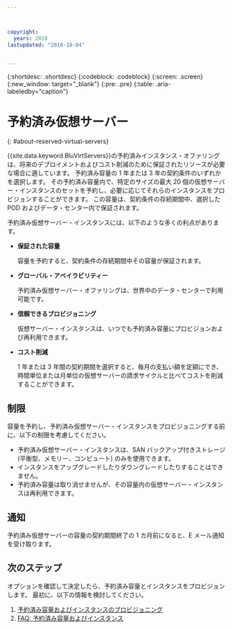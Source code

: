 ```yaml
---



copyright:
  years: 2018
lastupdated: "2018-10-04"


---
```


{:shortdesc: .shortdesc}
{:codeblock: .codeblock}
{:screen: .screen}
{:new_window: target="_blank"}
{:pre: .pre}
{:table: .aria-labeledby="caption"}

# 予約済み仮想サーバー
{: #about-reserved-virtual-servers}

{{site.data.keyword.BluVirtServers}}の予約済みインスタンス・オファリングは、将来のデプロイメントおよびコスト削減のために保証されたリソースが必要な場合に適しています。 予約済み容量の 1 年または 3 年の契約条件のいずれかを選択します。 その予約済み容量内で、特定のサイズの最大 20 個の仮想サーバー・インスタンスのセットを予約し、必要に応じてそれらのインスタンスをプロビジョンすることができます。 この容量は、契約条件の存続期間中、選択した POD およびデータ・センター内で保証されます。

予約済み仮想サーバー・インスタンスには、以下のような多くの利点があります。

* **保証された容量**

    容量を予約すると、契約条件の存続期間中その容量が保証されます。 
    
* **グローバル・アベイラビリティー**
    
    予約済み仮想サーバー・オファリングは、世界中のデータ・センターで利用可能です。

* **信頼できるプロビジョニング**
   
   仮想サーバー・インスタンスは、いつでも予約済み容量にプロビジョンおよび再利用できます。

* **コスト削減**
    
    1 年または 3 年間の契約期間を選択すると、毎月の支払い額を定額にでき、時間単位または月単位の仮想サーバーの請求サイクルと比べてコストを削減することができます。

## 制限 

容量を予約し、予約済み仮想サーバー・インスタンスをプロビジョニングする前に、以下の制限を考慮してください。
  
  * 予約済み仮想サーバー・インスタンスは、SAN バックアップ付きストレージ (平衡型、メモリー、コンピュート) のみを使用できます。
  * インスタンスをアップグレードしたりダウングレードしたりすることはできません。
  * 予約済み容量は取り消せませんが、その容量内の仮想サーバー・インスタンスは再利用できます。
    
## 通知

予約済み仮想サーバーの容量の契約期間終了の 1 カ月前になると、E メール通知を受け取ります。

## 次のステップ

オプションを確認して決定したら、予約済み容量とインスタンスをプロビジョンします。 最初に、以下の情報を検討してください。

   1. [予約済み容量およびインスタンスのプロビジョニング](../vsi/vsi_provision_reserved.html)
   2. [FAQ: 予約済み容量およびインスタンス](../vsi/vsi_faqs_reserved.html)
